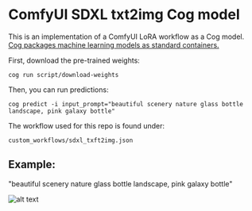 # ComfyUI SDXL txt2img Cog model

This is an implementation of a ComfyUI LoRA workflow as a Cog model. [Cog packages machine learning models as standard containers.](https://github.com/replicate/cog)

First, download the pre-trained weights:

    cog run script/download-weights

Then, you can run predictions:

    cog predict -i input_prompt="beautiful scenery nature glass bottle landscape, pink galaxy bottle"

The workflow used for this repo is found under:

    custom_workflows/sdxl_txft2img.json

## Example:

"beautiful scenery nature glass bottle landscape, pink galaxy bottle"

![alt text](output.png)

